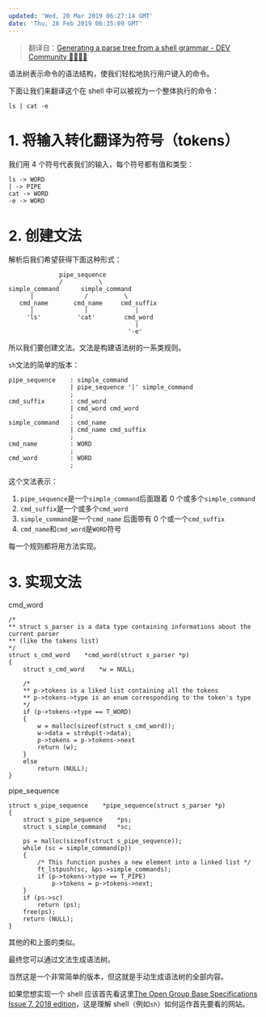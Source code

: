 ```yaml
---
updated: 'Wed, 20 Mar 2019 06:27:14 GMT'
date: 'Thu, 28 Feb 2019 06:35:09 GMT'
---
```


> 翻译自：[Generating a parse tree from a shell grammar - DEV Community 👩‍💻👨‍💻](https://dev.to/oyagci/generating-a-parse-tree-from-a-shell-grammar-f1)

语法树表示命令的语法结构，使我们轻松地执行用户键入的命令。

下面让我们来翻译这个在 shell 中可以被视为一个整体执行的命令：

```
ls | cat -e
```

# 1. 将输入转化翻译为符号（tokens）

我们用 4 个符号代表我们的输入，每个符号都有值和类型：

```
ls -> WORD
| -> PIPE
cat -> WORD
-e -> WORD
```

# 2. 创建文法

解析后我们希望获得下面这种形式：

```
              pipe_sequence
              /          \
simple_command      simple_command    
      |              /          \
   cmd_name       cmd_name     cmd_suffix
      |              |             |
     'ls'          'cat'        cmd_word
                                   |
                                 '-e'
```

所以我们要创建文法。文法是构建语法树的一系类规则。

`sh`文法的简单的版本：

```
pipe_sequence    : simple_command
                 | pipe_sequence '|' simple_command
                 ;
cmd_suffix       : cmd_word
                 | cmd_word cmd_word
                 ;
simple_command   : cmd_name
                 | cmd_name cmd_suffix
                 ;
cmd_name         : WORD                   
                 ;
cmd_word         : WORD
                 ;
```

这个文法表示：

1.  `pipe_sequence`是一个`simple_command`后面跟着 0 个或多个`simple_command`
2.  `cmd_suffix`是一个或多个`cmd_word`
3.  `simple_command`是一个`cmd_name` 后面带有 0 个或一个`cmd_suffix`
4.  `cmd_name`和`cmd_word`是`WORD`符号

每一个规则都将用方法实现。

# 3. 实现文法

cmd_word

```
/*
** struct s_parser is a data type containing informations about the current parser
** (like the tokens list)
*/
struct s_cmd_word    *cmd_word(struct s_parser *p)
{
    struct s_cmd_word    *w = NULL;

    /*
    ** p->tokens is a liked list containing all the tokens
    ** p->tokens->type is an enum corresponding to the token's type
    */
    if (p->tokens->type == T_WORD)
    {
        w = malloc(sizeof(struct s_cmd_word));
        w->data = strdup(t->data);
        p->tokens = p->tokens->next
        return (w);        
    }
    else
        return (NULL);
}
```

pipe_sequence

```
struct s_pipe_sequence    *pipe_sequence(struct s_parser *p)
{
    struct s_pipe_sequence    *ps;
    struct s_simple_command   *sc;

    ps = malloc(sizeof(struct s_pipe_sequence));
    while (sc = simple_command(p))
    {
        /* This function pushes a new element into a linked list */
        ft_lstpush(sc, &ps->simple_commands);
        if (p->tokens->type == T_PIPE)
            p->tokens = p->tokens->next;
    }
    if (ps->sc)
        return (ps);
    free(ps);
    return (NULL);
}
```

其他的和上面的类似。

最终您可以通过文法生成语法树。

当然这是一个非常简单的版本，但这就是手动生成语法树的全部内容。

如果您想实现一个 shell 应该首先看这里[The Open Group Base Specifications Issue 7, 2018 edition](http://pubs.opengroup.org/onlinepubs/9699919799/)，这是理解 shell（例如`sh`）如何运作首先要看的网站。
